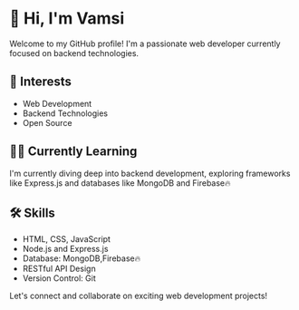# 👋 Hi, I'm Vamsi

Welcome to my GitHub profile! I'm a passionate web developer currently focused on backend technologies.

## 🎯 Interests
- Web Development
- Backend Technologies
- Open Source

## 🧑‍💻 Currently Learning
I'm currently diving deep into backend development, exploring frameworks like Express.js and databases like MongoDB and Firebase🔥


## 🛠 Skills
- HTML, CSS, JavaScript
- Node.js and Express.js
- Database: MongoDB,Firebase🔥
- RESTful API Design
- Version Control: Git



Let's connect and collaborate on exciting web development projects!
